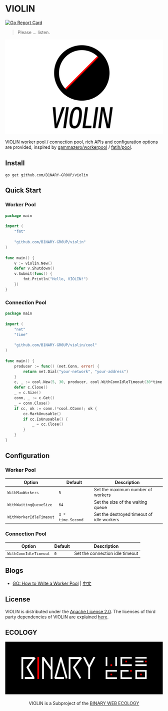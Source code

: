 # VIOLIN

[![Go Report Card](https://goreportcard.com/badge/github.com/B1NARY-GR0UP/violin)](https://goreportcard.com/report/github.com/B1NARY-GR0UP/violin)

> Please ... listen.

![VIOLIN](images/VIOLIN.png)

VIOLIN worker pool / connection pool, rich APIs and configuration options are provided, inspired by [gammazero/workerpool](https://github.com/gammazero/workerpool) / [fatih/pool](https://github.com/fatih/pool).

## Install

```shell
go get github.com/B1NARY-GR0UP/violin
```

## Quick Start

### Worker Pool

```go
package main

import (
	"fmt"

	"github.com/B1NARY-GR0UP/violin"
)

func main() {
	v := violin.New()
	defer v.Shutdown()
	v.Submit(func() {
		fmt.Println("Hello, VIOLIN!")
	})
}
```

### Connection Pool

```go
package main

import (
	"net"
	"time"

	"github.com/B1NARY-GR0UP/violin/cool"
)

func main() {
	producer := func() (net.Conn, error) {
		return net.Dial("your-network", "your-address")
	}
	c, _ := cool.New(5, 30, producer, cool.WithConnIdleTimeout(30*time.Second))
	defer c.Close()
	_ = c.Size()
	conn, _ := c.Get()
	_ = conn.Close()
	if cc, ok := conn.(*cool.CConn); ok {
		cc.MarkUnusable()
		if cc.IsUnusable() {
			_ = cc.Close()
		}
	}
}
```

## Configuration

### Worker Pool

| Option                  | Default           | Description                               |
|-------------------------|-------------------|-------------------------------------------|
| `WithMaxWorkers`        | `5`               | Set the maximum number of workers         |
| `WithWaitingQueueSize`  | `64`              | Set the size of the waiting queue         |
| `WithWorkerIdleTimeout` | `3 * time.Second` | Set the destroyed timeout of idle workers |

### Connection Pool

| Option                | Default | Description                     |
|-----------------------|---------|---------------------------------|
| `WithConnIdleTimeout` | `0`     | Set the connection idle timeout |

## Blogs

- [GO: How to Write a Worker Pool](https://dev.to/justlorain/go-how-to-write-a-worker-pool-1h3b) | [中文](https://juejin.cn/post/7244733519948333111)

## License

VIOLIN is distributed under the [Apache License 2.0](./LICENSE). The licenses of third party dependencies of VIOLIN are explained [here](./licenses).

## ECOLOGY

<p align="center">
<img src="https://github.com/justlorain/justlorain/blob/main/images/BINARY-WEB-ECO.png" alt="BINARY-WEB-ECO"/>
<br/><br/>
VIOLIN is a Subproject of the <a href="https://github.com/B1NARY-GR0UP">BINARY WEB ECOLOGY</a>
</p>